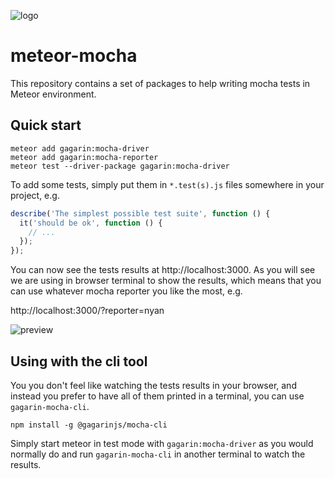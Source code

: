 ![logo](https://s3.amazonaws.com/gagarinjs/assets/gagarinLogo.svg)

# meteor-mocha

This repository contains a set of packages to help writing mocha tests in Meteor environment.

## Quick start

```
meteor add gagarin:mocha-driver
meteor add gagarin:mocha-reporter
meteor test --driver-package gagarin:mocha-driver
```

To add some tests, simply put them in `*.test(s).js` files somewhere in your project, e.g.
```javascript
describe('The simplest possible test suite', function () {
  it('should be ok', function () {
    // ...
  });
});
```
You can now see the tests results at http://localhost:3000. As you will see we are using in browser terminal
to show the results, which means that you can use whatever mocha reporter you like the most, e.g.

http://localhost:3000/?reporter=nyan

![preview](https://s3.amazonaws.com/gagarinjs/assets/gagarinMochaPreview.gif)

## Using with the cli tool

You you don't feel like watching the tests results in your browser, and instead you prefer to
have all of them printed in a terminal, you can use `gagarin-mocha-cli`.
```
npm install -g @gagarinjs/mocha-cli
```
Simply start meteor in test mode with `gagarin:mocha-driver` as you would normally do
and run `gagarin-mocha-cli` in another terminal to watch the results.
